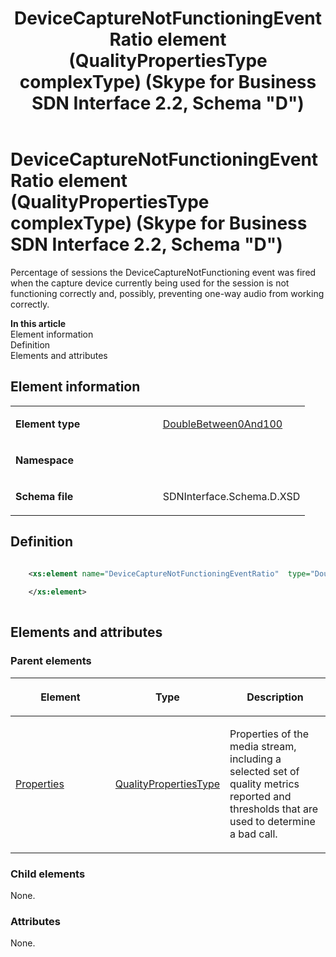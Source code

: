 ﻿---
title: DeviceCaptureNotFunctioningEventRatio element (QualityPropertiesType complexType) (Skype for Business SDN Interface 2.2, Schema "D")
TOCTitle: DeviceCaptureNotFunctioningEventRatio element
ms:assetid: 754049e9-36da-5278-7bdf-ab73350a73f6
ms:mtpsurl: https://msdn.microsoft.com/en-us/library/Mt149467(v=office.16)
ms:contentKeyID: 65855414
ms.date: 08/24/2015
mtps_version: v=office.16
dev_langs:
- xml
---

# DeviceCaptureNotFunctioningEventRatio element (QualityPropertiesType complexType) (Skype for Business SDN Interface 2.2, Schema \"D\")

Percentage of sessions the DeviceCaptureNotFunctioning event was fired when the capture device currently being used for the session is not functioning correctly and, possibly, preventing one-way audio from working correctly.


**In this article**  
Element information  
Definition  
Elements and attributes  

## Element information

<table>
<colgroup>
<col style="width: 50%" />
<col style="width: 50%" />
</colgroup>
<tbody>
<tr class="odd">
<td><p><strong>Element type</strong></p></td>
<td><p><a href="doublebetween0and100-simpletype-skype-for-business-sdn-interface-2-2-schema-d.md">DoubleBetween0And100</a></p></td>
</tr>
<tr class="even">
<td><p><strong>Namespace</strong></p></td>
<td><p></p></td>
</tr>
<tr class="odd">
<td><p><strong>Schema file</strong></p></td>
<td><p>SDNInterface.Schema.D.XSD</p></td>
</tr>
</tbody>
</table>


## Definition

``` xml

    <xs:element name="DeviceCaptureNotFunctioningEventRatio"  type="DoubleBetween0And100">
    
    </xs:element>
  
```

## Elements and attributes

### Parent elements

<table>
<colgroup>
<col style="width: 33%" />
<col style="width: 33%" />
<col style="width: 33%" />
</colgroup>
<thead>
<tr class="header">
<th><p>Element</p></th>
<th><p>Type</p></th>
<th><p>Description</p></th>
</tr>
</thead>
<tbody>
<tr class="odd">
<td><p><a href="properties-element-qualitytype-complextype-skype-for-business-sdn-interface-2-2-schema-d.md">Properties</a></p></td>
<td><p><a href="qualitypropertiestype-complextype-skype-for-business-sdn-interface-2-2-schema-d.md">QualityPropertiesType</a></p></td>
<td><p>Properties of the media stream, including a selected set of quality metrics reported and thresholds that are used to determine a bad call.</p></td>
</tr>
</tbody>
</table>


### Child elements

None.

### Attributes

None.

